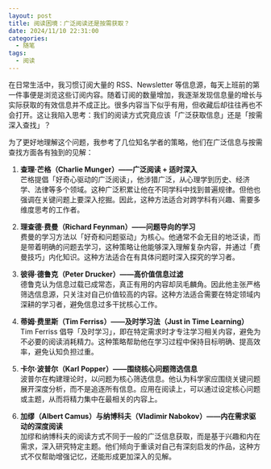 ```yaml
---
layout: post
title: 阅读困境：广泛阅读还是按需获取？
date: 2024/11/10 22:31:00
categories:
  - 随笔
tags:
  - 阅读
---
```


在日常生活中，我习惯订阅大量的 RSS、Newsletter 等信息源，每天上班前的第一件事便是浏览这些订阅内容。随着订阅的数量增加，我逐渐发现信息量的增长与实际获取的有效信息并不成正比。很多内容当下似乎有用，但收藏后却往往再也不会打开。这让我陷入思考：我们的阅读方式究竟应该「广泛获取信息」还是「按需深入查找」？

为了更好地理解这个问题，我参考了几位知名学者的策略，他们在广泛信息与按需查找方面各有独到的见解：

1. **查理·芒格（Charlie Munger）——广泛阅读 + 适时深入**  
   芒格提倡「好奇心驱动的广泛阅读」，他涉猎广泛，从心理学到历史、经济学、法律等多个领域。这种广泛积累让他在不同学科中找到普遍规律。但他也强调在关键问题上要深入挖掘。因此，这种方法适合对跨学科有兴趣、需要多维度思考的工作者。

2. **理查德·费曼（Richard Feynman）——问题导向的学习**  
   费曼的学习方法以「好奇和问题驱动」为核心。他通常不会无目的地泛读，而是带着明确的问题去学习，这种策略让他能够深入理解复杂内容，并通过「费曼技巧」内化知识。这种方法适合在有具体问题时深入探究的学习者。

3. **彼得·德鲁克（Peter Drucker）——高价值信息过滤**  
   德鲁克认为信息过载已成常态，真正有用的内容却凤毛麟角。因此他主张严格筛选信息源，只关注对自己价值较高的内容。这种方法适合需要在特定领域内深耕的学习者，避免信息过多干扰核心工作。

4. **蒂姆·费里斯（Tim Ferriss）——及时学习法（Just in Time Learning）**  
   Tim Ferriss 倡导「及时学习」，即在特定需求时才专注学习相关内容，避免为不必要的阅读消耗精力。这种策略帮助他在学习过程中保持目标明确、提高效率，避免认知负担过重。

5. **卡尔·波普尔（Karl Popper）——围绕核心问题筛选信息**  
   波普尔在构建理论时，以问题为核心筛选信息。他认为科学家应围绕关键问题展开深度分析，而不是追逐所有信息。应用在阅读上，可以通过设定核心问题或主题，从而将精力集中在最相关的内容上。

6. **加缪（Albert Camus）与纳博科夫（Vladimir Nabokov）——内在需求驱动的深度阅读**  
   加缪和纳博科夫的阅读方式不同于一般的广泛信息获取，而是基于兴趣和内在需求，深入研究特定主题。他们倾向于重读对自己有深刻启发的作品，这种方式不仅帮助增强记忆，还能形成更加深入的见解。
